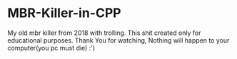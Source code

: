 # MBR-Killer-in-CPP
My old mbr killer from 2018 with trolling.
This shit created only for educational purposes.
Thank You for watching, Nothing will happen to your computer(you pc must die)
:')
